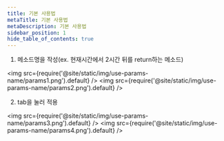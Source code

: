 ```yaml
---
title: 기본 사용법
metaTitle: 기본 사용법
metaDescription: 기본 사용법
sidebar_position: 1
hide_table_of_contents: true
---
```


1. 메소드명을 작성(ex. 현재시간에서 2시간 뒤를 return하는 메소드)

<img src={require('@site/static/img/use-params-name/params1.png').default} />
<img src={require('@site/static/img/use-params-name/params2.png').default} />

2. tab을 눌러 적용

<img src={require('@site/static/img/use-params-name/params3.png').default} />
<img src={require('@site/static/img/use-params-name/params4.png').default} />
